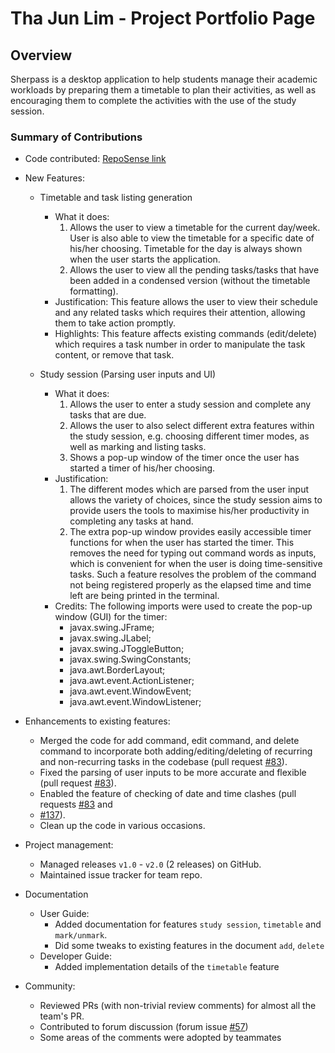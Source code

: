 # Tha Jun Lim - Project Portfolio Page

## Overview

Sherpass is a desktop application to help students manage their academic workloads
by preparing them a timetable to plan their activities, as well as encouraging them to 
complete the activities with the use of the study session.

### Summary of Contributions

- Code contributed: [RepoSense link](https://nus-cs2113-ay2122s2.github.io/tp-dashboard/?search=&sort=groupTitle&sortWithin=title&timeframe=commit&mergegroup=&groupSelect=groupByRepos&breakdown=true&checkedFileTypes=docs~functional-code~test-code~other&since=2022-02-18&tabOpen=true&tabType=authorship&tabAuthor=jltha&tabRepo=AY2122S2-CS2113T-T09-1%2Ftp%5Bmaster%5D&authorshipIsMergeGroup=false&authorshipFileTypes=docs~functional-code~test-code~other&authorshipIsBinaryFileTypeChecked=false)


- New Features:

  - Timetable and task listing generation
    - What it does: 
      1. Allows the user to view a timetable for the current day/week.
      User is also able to view the timetable for a specific date of his/her choosing.
      Timetable for the day is always shown when the user starts the application.
      2. Allows the user to view all the pending tasks/tasks that have been added
      in a condensed version (without the timetable formatting).
    - Justification: This feature allows the user to view their schedule and any related tasks
    which requires their attention, allowing them to take action promptly.
    - Highlights: This feature affects existing commands (edit/delete) which requires a 
    task number in order to manipulate the task content, or remove that task.
    
  - Study session (Parsing user inputs and UI)
    - What it does:
      1. Allows the user to enter a study session and complete any tasks that are due.
      2. Allows the user to also select different extra features within the study session, e.g.
      choosing different timer modes, as well as marking and listing tasks.
      3. Shows a pop-up window of the timer once the user has started a timer of his/her choosing.
    - Justification:
      1. The different modes which are parsed from the user input allows the variety of choices, since the 
      study session aims to provide users the tools to maximise his/her productivity in completing any tasks at hand.
      2. The extra pop-up window provides easily accessible timer functions for when the user has started the timer. 
      This removes the need for typing out command words as inputs, which is convenient for when the user is doing 
      time-sensitive tasks. Such a feature resolves the problem of the command not being registered properly as the 
      elapsed time and time left are being printed in the terminal.
    - Credits: The following imports were used to create the pop-up window (GUI) for the timer:
      - javax.swing.JFrame;
      - javax.swing.JLabel;
      - javax.swing.JToggleButton;
      - javax.swing.SwingConstants;
      - java.awt.BorderLayout;
      - java.awt.event.ActionListener;
      - java.awt.event.WindowEvent;
      - java.awt.event.WindowListener;
    

- Enhancements to existing features:

  - Merged the code for add command, edit command, and delete command to incorporate
  both adding/editing/deleting of recurring and non-recurring tasks in the codebase
  (pull request [#83](https://github.com/AY2122S2-CS2113T-T09-1/tp/pull/83)).
  - Fixed the parsing of user inputs to be more accurate and flexible 
  (pull request [#83](https://github.com/AY2122S2-CS2113T-T09-1/tp/pull/83)).
  - Enabled the feature of checking of date and time clashes 
  (pull requests [#83](https://github.com/AY2122S2-CS2113T-T09-1/tp/pull/83) and
  - [#137](https://github.com/AY2122S2-CS2113T-T09-1/tp/pull/137)).
  - Clean up the code in various occasions.
  

- Project management:
    - Managed releases `v1.0` - `v2.0` (2 releases) on GitHub.
    - Maintained issue tracker for team repo.
    

- Documentation
    - User Guide:
      - Added documentation for features `study session`, `timetable` and `mark/unmark`.
      - Did some tweaks to existing features in the document `add`, `delete`
    - Developer Guide:
      - Added implementation details of the `timetable` feature


- Community:
    - Reviewed PRs (with non-trivial review comments) for almost all the team's PR.
    - Contributed to forum discussion (forum issue [#57](https://github.com/nus-cs2113-AY2122S2/forum/issues/57))
    - Some areas of the comments were adopted by teammates



